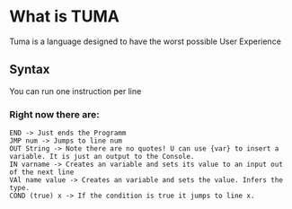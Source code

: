 # What is TUMA
Tuma is a language designed to have the worst possible User Experience

## Syntax
You can run one instruction per line
### Right now there are:
```
END -> Just ends the Programm
JMP num -> Jumps to line num
OUT String -> Note there are no quotes! U can use {var} to insert a variable. It is just an output to the Console.
IN varname -> Creates an variable and sets its value to an input out of the next line
VAl name value -> Creates an variable and sets the value. Infers the type.
COND (true) x -> If the condition is true it jumps to line x.
```
